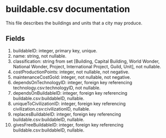 # buildable.csv documentation

This file describes the buildings and units that a city may produce.

## Fields
1. buildableID: integer, primary key, unique.
1. name: string, not nullable.
1. classification: string from set [Building, Capital Building, World Wonder, National Wonder, Project, International Project, Guild, Unit], not nullable.
1. costProductionPoints: integer, not nullable, not negative.
1. maintenanceCostGold: integer, not nullable, not negative.
1. dependsOnTechnologyID: integer, foreign key referencing technology.csv:technologyID, not nullable.
1. dependsOnBuildableID: integer, foreign key referencing buildable.csv:buildableID, nullable.
1. uniqueToCivilizationID: integer, foreign key referencing civilization.csv:civilizationID, nullable.
1. replacesBuildableID: integer, foreign key referencing buildable.csv:buildableID, nullable.
1. givesFreeBuildableID: integer, foreign key referencing buildable.csv:buildableID, nullable.